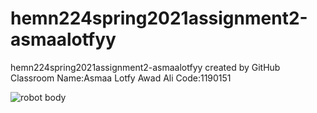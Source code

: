 # hemn224spring2021assignment2-asmaalotfyy
hemn224spring2021assignment2-asmaalotfyy created by GitHub Classroom
Name:Asmaa Lotfy Awad Ali Code:1190151




![robot body](https://user-images.githubusercontent.com/77252551/117882152-54b0f600-b2aa-11eb-9c29-306863ea5746.PNG)

